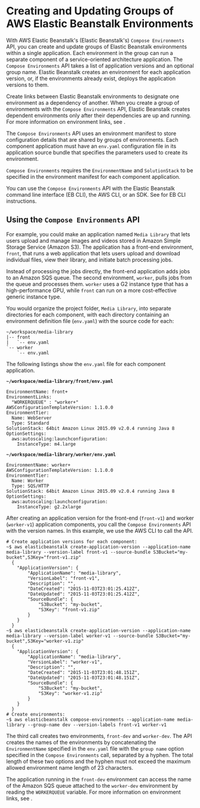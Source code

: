 # Creating and Updating Groups of AWS Elastic Beanstalk Environments<a name="environment-mgmt-compose"></a>

With AWS Elastic Beanstalk's \(Elastic Beanstalk's\) `Compose Environments` API, you can create and update groups of Elastic Beanstalk environments within a single application\. Each environment in the group can run a separate component of a service\-oriented architecture application\. The `Compose Environments` API takes a list of application versions and an optional group name\. Elastic Beanstalk creates an environment for each application version, or, if the environments already exist, deploys the application versions to them\.

Create links between Elastic Beanstalk environments to designate one environment as a dependency of another\. When you create a group of environments with the `Compose Environments` API, Elastic Beanstalk creates dependent environments only after their dependencies are up and running\. For more information on environment links, see \.

The `Compose Environments` API uses an environment manifest to store configuration details that are shared by groups of environments\. Each component application must have an `env.yaml` configuration file in its application source bundle that specifies the parameters used to create its environment\.

`Compose Environments` requires the `EnvironmentName` and `SolutionStack` to be specified in the environment manifest for each component application\.

You can use the `Compose Environments` API with the Elastic Beanstalk command line interface \(EB CLI\), the AWS CLI, or an SDK\. See  for EB CLI instructions\.

## Using the `Compose Environments` API<a name="environment-mgmt-compose-example"></a>

For example, you could make an application named `Media Library` that lets users upload and manage images and videos stored in Amazon Simple Storage Service \(Amazon S3\)\. The application has a front\-end environment, `front`, that runs a web application that lets users upload and download individual files, view their library, and initiate batch processing jobs\.

Instead of processing the jobs directly, the front\-end application adds jobs to an Amazon SQS queue\. The second environment, `worker`, pulls jobs from the queue and processes them\. `worker` uses a G2 instance type that has a high\-performance GPU, while `front` can run on a more cost\-effective generic instance type\.

You would organize the project folder, `Media Library`, into separate directories for each component, with each directory containing an environment definition file \(`env.yaml`\) with the source code for each:

```
~/workspace/media-library
|-- front
|   `-- env.yaml
`-- worker
    `-- env.yaml
```

The following listings show the `env.yaml` file for each component application\.

**`~/workspace/media-library/front/env.yaml`**

```
EnvironmentName: front+
EnvironmentLinks:
  "WORKERQUEUE" : "worker+"
AWSConfigurationTemplateVersion: 1.1.0.0
EnvironmentTier: 
  Name: WebServer
  Type: Standard
SolutionStack: 64bit Amazon Linux 2015.09 v2.0.4 running Java 8
OptionSettings:
  aws:autoscaling:launchconfiguration:
    InstanceType: m4.large
```

**`~/workspace/media-library/worker/env.yaml`**

```
EnvironmentName: worker+
AWSConfigurationTemplateVersion: 1.1.0.0
EnvironmentTier:
  Name: Worker
  Type: SQS/HTTP
SolutionStack: 64bit Amazon Linux 2015.09 v2.0.4 running Java 8
OptionSettings:
  aws:autoscaling:launchconfiguration:
    InstanceType: g2.2xlarge
```

After creating an application version for the front\-end \(`front-v1`\) and worker \(`worker-v1`\) application components, you call the `Compose Environments` API with the version names\. In this example, we use the AWS CLI to call the API\.

```
# Create application versions for each component: 
~$ aws elasticbeanstalk create-application-version --application-name media-library --version-label front-v1 --source-bundle S3Bucket="my-bucket",S3Key="front-v1.zip"
  {
    "ApplicationVersion": {
        "ApplicationName": "media-library",
        "VersionLabel": "front-v1",
        "Description": "",
        "DateCreated": "2015-11-03T23:01:25.412Z",
        "DateUpdated": "2015-11-03T23:01:25.412Z",
        "SourceBundle": {
            "S3Bucket": "my-bucket",
            "S3Key": "front-v1.zip"
        }
    }
  }
~$ aws elasticbeanstalk create-application-version --application-name media-library --version-label worker-v1 --source-bundle S3Bucket="my-bucket",S3Key="worker-v1.zip"
  {
    "ApplicationVersion": {
        "ApplicationName": "media-library",
        "VersionLabel": "worker-v1",
        "Description": "",
        "DateCreated": "2015-11-03T23:01:48.151Z",
        "DateUpdated": "2015-11-03T23:01:48.151Z",
        "SourceBundle": {
            "S3Bucket": "my-bucket",
            "S3Key": "worker-v1.zip"
        }
    }
  }
# Create environments:
~$ aws elasticbeanstalk compose-environments --application-name media-library --group-name dev --version-labels front-v1 worker-v1
```

The third call creates two environments, `front-dev` and `worker-dev`\. The API creates the names of the environments by concatenating the `EnvironmentName` specified in the `env.yaml` file with the `group name` option specified in the `Compose Environments` call, separated by a hyphen\. The total length of these two options and the hyphen must not exceed the maximum allowed environment name length of 23 characters\.

The application running in the `front-dev` environment can access the name of the Amazon SQS queue attached to the `worker-dev` environment by reading the `WORKERQUEUE` variable\. For more information on environment links, see \.